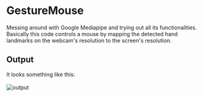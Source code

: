 # GestureMouse
Messing around with Google Mediapipe and trying out all its functionalities.
Basically this code controls a mouse by mapping the detected hand landmarks on the webcam's resolution to the screen's resolution.

## Output
It looks something like this:<br><br>
![output](https://user-images.githubusercontent.com/36445600/119135017-7f920b80-ba5b-11eb-9cc7-b89fa6b49d6b.gif)
